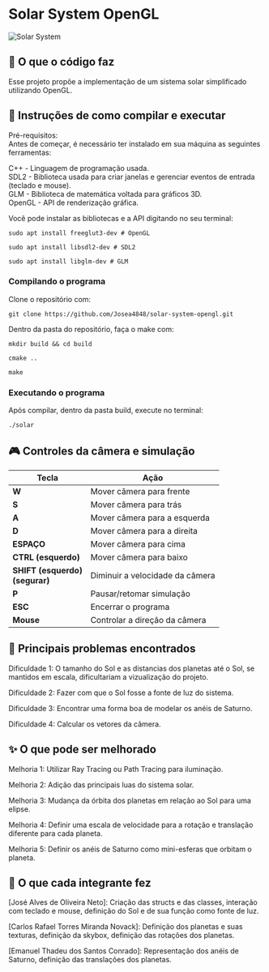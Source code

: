 # Solar System OpenGL

![Solar System](https://i.imgur.com/gtfkUqr.png)

## 📝 O que o código faz

Esse projeto propõe a implementação de um sistema solar simplificado utilizando OpenGL.

## 🚀 Instruções de como compilar e executar

Pré-requisitos:  
Antes de começar, é necessário ter instalado em sua máquina as seguintes ferramentas:

C++     - Linguagem de programação usada.  
SDL2    - Biblioteca usada para criar janelas e gerenciar eventos de entrada (teclado e mouse).  
GLM     - Biblioteca de matemática voltada para gráficos 3D.  
OpenGL  - API de renderização gráfica.  

Você pode instalar as bibliotecas e a API digitando no seu terminal:
```
sudo apt install freeglut3-dev # OpenGL
```
```
sudo apt install libsdl2-dev # SDL2
```
```
sudo apt install libglm-dev # GLM
```

### Compilando o programa  
Clone o repositório com:

```
git clone https://github.com/Josea4848/solar-system-opengl.git
```
Dentro da pasta do repositório, faça o make com:
```
mkdir build && cd build
```
```
cmake ..
```
```
make
```
### Executando o programa
Após compilar, dentro da pasta build, execute no terminal:
```
./solar
```

## 🎮 Controles da câmera e simulação

| Tecla               | Ação                           |
| ------------------- | ------------------------------ |
| **W**               | Mover câmera para frente       |
| **S**               | Mover câmera para trás         |
| **A**               | Mover câmera para a esquerda   |
| **D**               | Mover câmera para a direita    |
| **ESPAÇO**          | Mover câmera para cima         |
| **CTRL (esquerdo)** | Mover câmera para baixo        |
| **SHIFT (esquerdo)<br>(segurar)**| Diminuir a velocidade da câmera|
| **P**               | Pausar/retomar simulação       |
| **ESC**             | Encerrar o programa            |
| **Mouse**           | Controlar a direção da câmera  |

## 🚨 Principais problemas encontrados

Dificuldade 1: O tamanho do Sol e as distancias dos planetas até o Sol, se mantidos em escala, dificultariam a vizualização do projeto.

Dificuldade 2: Fazer com que o Sol fosse a fonte de luz do sistema.

Dificuldade 3: Encontrar uma forma boa de modelar os anéis de Saturno.

Dificuldade 4: Calcular os vetores da câmera.

## ✨ O que pode ser melhorado

Melhoria 1: Utilizar Ray Tracing ou Path Tracing para iluminação.

Melhoria 2: Adição das principais luas do sistema solar.

Melhoria 3: Mudança da órbita dos planetas em relação ao Sol para uma elipse.

Melhoria 4: Definir uma escala de velocidade para a rotação e translação diferente para cada planeta.

Melhoria 5: Definir os anéis de Saturno como mini-esferas que orbitam o planeta.

## 👥 O que cada integrante fez

[José Alves de Oliveira Neto]: Criação das structs e das classes, interação com teclado e mouse, definição do Sol e de sua função como fonte de luz.  

[Carlos Rafael Torres Miranda Novack]: Definição dos planetas e suas texturas, definição da skybox, definição das rotações dos planetas.  

[Emanuel Thadeu dos Santos Conrado]: Representação dos anéis de Saturno, definição das translações dos planetas.


